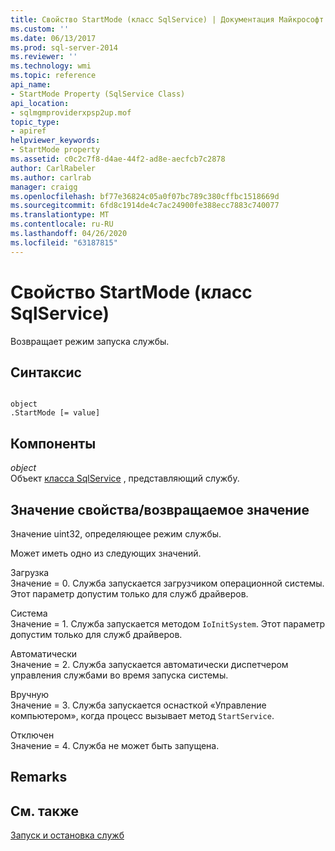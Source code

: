 ```yaml
---
title: Свойство StartMode (класс SqlService) | Документация Майкрософт
ms.custom: ''
ms.date: 06/13/2017
ms.prod: sql-server-2014
ms.reviewer: ''
ms.technology: wmi
ms.topic: reference
api_name:
- StartMode Property (SqlService Class)
api_location:
- sqlmgmproviderxpsp2up.mof
topic_type:
- apiref
helpviewer_keywords:
- StartMode property
ms.assetid: c0c2c7f8-d4ae-44f2-ad8e-aecfcb7c2878
author: CarlRabeler
ms.author: carlrab
manager: craigg
ms.openlocfilehash: bf77e36824c05a0f07bc789c380cffbc1518669d
ms.sourcegitcommit: 6fd8c1914de4c7ac24900fe388ecc7883c740077
ms.translationtype: MT
ms.contentlocale: ru-RU
ms.lasthandoff: 04/26/2020
ms.locfileid: "63187815"
---
```

# <a name="startmode-property-sqlservice-class"></a>Свойство StartMode (класс SqlService)
  Возвращает режим запуска службы.  
  
## <a name="syntax"></a>Синтаксис  
  
```  
  
object  
.StartMode [= value]  
```  
  
## <a name="parts"></a>Компоненты  
 *object*  
 Объект [класса SqlService](sqlservice-class.md) , представляющий службу.  
  
## <a name="property-valuereturn-value"></a>Значение свойства/возвращаемое значение  
 Значение uint32, определяющее режим службы.  
  
 Может иметь одно из следующих значений.  
  
 Загрузка  
 Значение = 0. Служба запускается загрузчиком операционной системы. Этот параметр допустим только для служб драйверов.  
  
 Система  
 Значение = 1. Служба запускается методом `IoInitSystem`. Этот параметр допустим только для служб драйверов.  
  
 Автоматически  
 Значение = 2. Служба запускается автоматически диспетчером управления службами во время запуска системы.  
  
 Вручную  
 Значение = 3. Служба запускается оснасткой «Управление компьютером», когда процесс вызывает метод `StartService`.  
  
 Отключен  
 Значение = 4. Служба не может быть запущена.  
  
## <a name="remarks"></a>Remarks  
  
## <a name="see-also"></a>См. также  
 [Запуск и остановка служб](https://technet.microsoft.com/library/ms174886\(v=sql.105\).aspx)  
  
  
